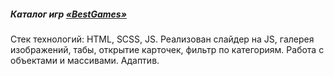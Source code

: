 ##### Каталог игр [«BestGames»](https://olgass.github.io/bestGames/)

Стек технологий: HTML, SCSS, JS.
Реализован слайдер на JS, галерея изображений, табы, открытие карточек, фильтр по категориям. Работа с объектами и массивами. Адаптив.